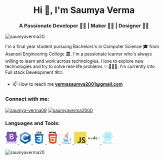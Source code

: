 <h1 align="center">Hi 👋, I'm Saumya Verma</h1>
<h3 align="center">A Passionate Developer 👨‍💻 | Maker 🤹‍♂️ | Designer 👨‍🎨</h3>


<p align="left"> <img src="https://komarev.com/ghpvc/?username=saumyaverma20&label=Profile%20views&color=0e75b6&style=flat" alt="saumyaverma20" /> </p>


<p>
I'm a final year student pursuing Bachelors's in Computer Science 🎓 from Asansol Engineering College 🏛. I'm a passionate learner who's always willing to learn and work across technologies. I love to explore new technologies and try to solve real-life problems ✨.👨🏻‍💻. I'm currently into Full stack Development 🕸️🤓.
</p>


- 📫 How to reach me **vermasaumya2001@gmail.com**

<h3 align="left">Connect with me:</h3>
<p align="left">
<a href="https://linkedin.com/in/saumya-verma09" target="blank"><img align="center" src="https://raw.githubusercontent.com/rahuldkjain/github-profile-readme-generator/master/src/images/icons/Social/linked-in-alt.svg" alt="saumya-verma09" height="30" width="40" /></a>
<a href="https://www.hackerrank.com/saumyaverma2000" target="blank"><img align="center" src="https://raw.githubusercontent.com/rahuldkjain/github-profile-readme-generator/master/src/images/icons/Social/hackerrank.svg" alt="saumyaverma2000" height="30" width="40" /></a>
</p>

<h3 align="left">Languages and Tools:</h3>
<p align="left"> <a href="https://getbootstrap.com" target="_blank"> <img src="https://raw.githubusercontent.com/devicons/devicon/master/icons/bootstrap/bootstrap-plain-wordmark.svg" alt="bootstrap" width="40" height="40"/> </a> <a href="https://www.cprogramming.com/" target="_blank"> <img src="https://raw.githubusercontent.com/devicons/devicon/master/icons/c/c-original.svg" alt="c" width="40" height="40"/> </a> <a href="https://www.w3schools.com/css/" target="_blank"> <img src="https://raw.githubusercontent.com/devicons/devicon/master/icons/css3/css3-original-wordmark.svg" alt="css3" width="40" height="40"/> </a> <a href="https://www.w3.org/html/" target="_blank"> <img src="https://raw.githubusercontent.com/devicons/devicon/master/icons/html5/html5-original-wordmark.svg" alt="html5" width="40" height="40"/> </a> <a href="https://www.java.com" target="_blank"> <img src="https://raw.githubusercontent.com/devicons/devicon/master/icons/java/java-original.svg" alt="java" width="40" height="40"/> </a> <a href="https://developer.mozilla.org/en-US/docs/Web/JavaScript" target="_blank"> <img src="https://raw.githubusercontent.com/devicons/devicon/master/icons/javascript/javascript-original.svg" alt="javascript" width="40" height="40"/> </a> <a href="https://nodejs.org" target="_blank"> <img src="https://raw.githubusercontent.com/devicons/devicon/master/icons/nodejs/nodejs-original-wordmark.svg" alt="nodejs" width="40" height="40"/> </a> <a href="https://reactjs.org/" target="_blank"> <img src="https://raw.githubusercontent.com/devicons/devicon/master/icons/react/react-original-wordmark.svg" alt="react" width="40" height="40"/> </a> </p>

<p><img align="center" src="https://github-readme-stats.vercel.app/api/top-langs?username=SaumyaVerma20&show_icons=true&locale=en&layout=compact" alt="saumyaverma20" /></p>

<p align="center"><img src="https://github-readme-stats.vercel.app/api?username=SaumyaVerma20&show_icons=true" alt="" width=550/>
<img src="https://github-readme-streak-stats.herokuapp.com/?user=SaumyaVerma20" alt="" width=550/></p>




